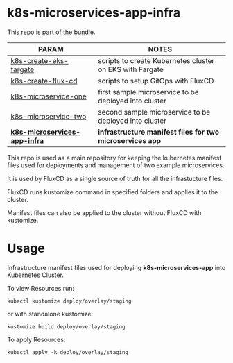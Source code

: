 # k8s-microservices-app-infra

This repo is part of the bundle. 

| PARAM | NOTES |
| ------ | ------ |
| [k8s-create-eks-fargate](https://github.com/dinoradulovic/k8s-create-eks-fargate) | scripts to create Kubernetes cluster on EKS with Fargate |
| [k8s-create-flux-cd](https://github.com/dinoradulovic/k8s-create-flux-cd) | scripts to setup GitOps with FluxCD |
| [k8s-microservice-one](https://github.com/dinoradulovic/k8s-microservice-one) | first sample microservice to be deployed into cluster |
| [k8s-microservice-two](https://github.com/dinoradulovic/k8s-microservice-two) | second sample microservice to be deployed into cluster |
| **[k8s-microservices-app-infra](https://github.com/dinoradulovic/k8s-microservices-app-infra)** | **infrastructure manifest files for two microservices app** |

This repo is used as a main repository for keeping the kubernetes manifest files used for deployments and management of two example microservices.

It is used by FluxCD as a single source of truth for all the infrastucture files. 

FluxCD runs kustomize command in specified folders and applies it to the cluster. 

Manifest files can also be applied to the cluster without FluxCD with kustomize. 

# Usage

Infrastructure manifest files used for deploying **k8s-microservices-app** into Kubernetes Cluster. 

To view Resources run:

```kubectl kustomize deploy/overlay/staging```

or with standalone kustomize:

```kustomize build deploy/overlay/staging```

To apply Resources:

```kubectl apply -k deploy/overlay/staging```
